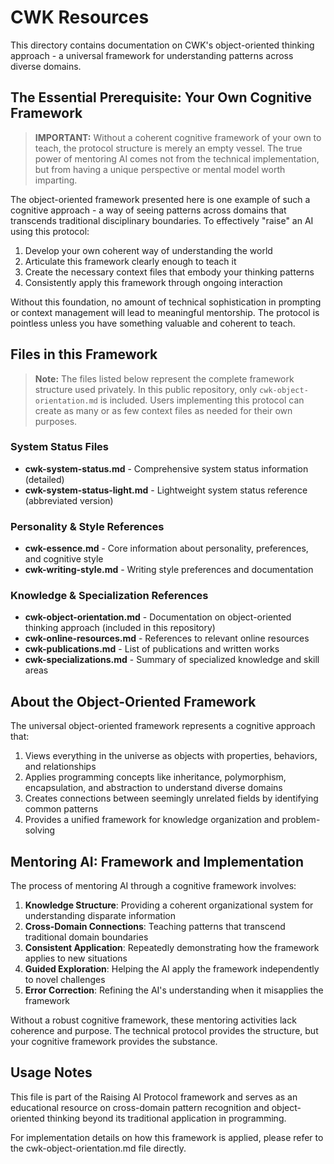 # CWK Resources

This directory contains documentation on CWK's object-oriented thinking approach - a universal framework for understanding patterns across diverse domains.

## The Essential Prerequisite: Your Own Cognitive Framework

> **IMPORTANT:** Without a coherent cognitive framework of your own to teach, the protocol structure is merely an empty vessel. The true power of mentoring AI comes not from the technical implementation, but from having a unique perspective or mental model worth imparting.

The object-oriented framework presented here is one example of such a cognitive approach - a way of seeing patterns across domains that transcends traditional disciplinary boundaries. To effectively "raise" an AI using this protocol:

1. Develop your own coherent way of understanding the world
2. Articulate this framework clearly enough to teach it
3. Create the necessary context files that embody your thinking patterns
4. Consistently apply this framework through ongoing interaction

Without this foundation, no amount of technical sophistication in prompting or context management will lead to meaningful mentorship. The protocol is pointless unless you have something valuable and coherent to teach.

## Files in this Framework

> **Note:** The files listed below represent the complete framework structure used privately. In this public repository, only `cwk-object-orientation.md` is included. Users implementing this protocol can create as many or as few context files as needed for their own purposes.

### System Status Files
- **cwk-system-status.md** - Comprehensive system status information (detailed)
- **cwk-system-status-light.md** - Lightweight system status reference (abbreviated version)

### Personality & Style References
- **cwk-essence.md** - Core information about personality, preferences, and cognitive style
- **cwk-writing-style.md** - Writing style preferences and documentation

### Knowledge & Specialization References  
- **cwk-object-orientation.md** - Documentation on object-oriented thinking approach (included in this repository)
- **cwk-online-resources.md** - References to relevant online resources
- **cwk-publications.md** - List of publications and written works
- **cwk-specializations.md** - Summary of specialized knowledge and skill areas

## About the Object-Oriented Framework

The universal object-oriented framework represents a cognitive approach that:

1. Views everything in the universe as objects with properties, behaviors, and relationships
2. Applies programming concepts like inheritance, polymorphism, encapsulation, and abstraction to understand diverse domains
3. Creates connections between seemingly unrelated fields by identifying common patterns
4. Provides a unified framework for knowledge organization and problem-solving

## Mentoring AI: Framework and Implementation

The process of mentoring AI through a cognitive framework involves:

1. **Knowledge Structure**: Providing a coherent organizational system for understanding disparate information
2. **Cross-Domain Connections**: Teaching patterns that transcend traditional domain boundaries
3. **Consistent Application**: Repeatedly demonstrating how the framework applies to new situations
4. **Guided Exploration**: Helping the AI apply the framework independently to novel challenges
5. **Error Correction**: Refining the AI's understanding when it misapplies the framework

Without a robust cognitive framework, these mentoring activities lack coherence and purpose. The technical protocol provides the structure, but your cognitive framework provides the substance.

## Usage Notes

This file is part of the Raising AI Protocol framework and serves as an educational resource on cross-domain pattern recognition and object-oriented thinking beyond its traditional application in programming.

For implementation details on how this framework is applied, please refer to the cwk-object-orientation.md file directly. 